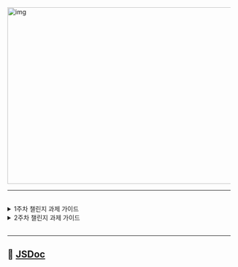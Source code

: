 <img src="https://static.wanted.co.kr/images/events/2683/31e3784a.jpg" alt="img" width="1000" height="400">
<hr>
<br>
<details>
<summary>1주차 챌린지 과제 가이드</summary>

## 챌린지 과제 가이드

> 요구 사항을 구현하지 않고 설계만합니다.

-   Todo 앱을 JSDoc으로 문서화하는 챌린지 과제입니다.
-   모든 요구사항은 JSDoc을 기반으로 수행합니다.
-   제출할 저장소 명은 wanted-pre-onboarding-challenge-fe-ts로 생성해 주세요. (Public 권한 필요)
-   완성한 과제의 저장소 링크를 모집 마감 후 설문 조사를 통해 제출해주세요. (개강 시 설문 조사 링크 전달 예정)
-   과제 수행 개수에 따라 기본적인 평가가 이루어지며, 커리큘럼 운영 과정에서 최소한의 수준을 파악하기 위한 용도입니다.
-   해당 과제에 대한 해설은 개강 후 진행될 예정입니다.
-   README.md를 꼭 작성해 주세요. 본인에 대한 소개나 프로젝트 소개 등 자유롭게 작성해주시면 됩니다.
-   JSDoc 환경 구성에 어색한 경우 [Boilerplate](https://github.com/pocojang/jsdoc-boilerplate)를 이용하셔도 됩니다

## 📝 Requirements

### 필수 요구사항

> 아래의 Todo 앱 요구사항을 참고하여

-   필요한 데이터를 모두 모델링한다.
-   사용되는 모든 함수를 `선언부만` 만든다.
    -   함수 및 클래스의 내부는 구현하지 않습니다.
-   `JSDoc`을 활용해 문서화한다.
-   `GitHub Page`를 활용해 `JSDoc` 정적 페이지를 배포한다.

### Todo

```js
Todo {
  아이디(required),
  내용(required),
  완료여부(required),
  카테고리(required),
  태그들(optional),
}
```

#### CREATE

-   할 일을 추가할 수 있다.
-   내용없이 추가할 수 없다.

#### READ

-   모든 할 일을 조회할 수 있다.
-   ID를 기반으로 특정 할 일을 조회할 수 있다.

#### UPDATE

-   ID를 제외한 모든 속성을 수정할 수 있다.
-   특정 할 일의 특정 태그를 수정할 수 있다.

#### DELETE

-   ID를 기반으로 특정 할 일을 삭제할 수 있다.
-   모든 할 일을 제거할 수 있다.
-   특정 할 일의 특정 태그를 삭제할 수 있다.
-   특정 할 일의 모든 태그를 제거할 수 있다.

#### Modeling (Shape)

```js
Item {
  property(required),
  property(optional),
}
```

#### Reference

-   [use JSDoc](https://jsdoc.app)
-   [JSDoc Boilerplate](https://github.com/pocojang/jsdoc-boilerplate)
</details>

<details>
<summary>2주차 챌린지 과제 가이드</summary>

## 챌린지 과제 가이드

> 요구 사항을 구현하지 않고 설계만합니다.

-   Todo 앱을 Interface로 설계하고 모델링하는 챌린지 과제입니다.
-   모든 요구사항은 선언을 기반으로 수행합니다.
-   제출할 저장소 명은 wanted-pre-onboarding-challenge-fe-ts로 생성해주세요. (Public 권한 필요)
    -   이미 1차 과제를 통해 저장소를 생성했다면 별도의 브랜치로 관리하시는 것을 추천합니다.
-   완성한 과제의 저장소 링크를 모집 마감 후 설문 조사를 통해 제출해주세요. (개강 시 설문 조사 링크 전달 예정)
-   과제 수행 개수에 따라 기본적인 평가가 이루어지며, 커리큘럼 운영 과정에서 최소한의 수준을 파악하기 위한 용도입니다.
-   해당 과제에 대한 해설은 개강 후 진행될 예정입니다.
-   README.md를 꼭 작성해 주세요. 본인에 대한 소개나 프로젝트 소개 등 자유롭게 작성해주시면 됩니다.

## 📝 Requirements

### 필수 요구사항

> 아래의 Todo 앱 요구사항을 참고하여

-   필요한 데이터를 모두 TypeScript's Interface로 모델링한다.
-   사용되는 모든 함수를 `선언부만` 만든다.
    -   함수 및 클래스의 내부는 구현하지 않습니다.
-   **Interface만을 따라 작성한 코드가 동작하는 애플리케이션이 되도록 유도하셔야합니다.**

### Todo

```js
Todo {
  아이디(required),
  내용(required),
  완료여부(required),
  카테고리(required),
  태그들(optional),
}
```

#### CREATE

-   할 일을 추가할 수 있다.
-   내용없이 추가할 수 없다.

#### READ

-   모든 할 일을 조회할 수 있다.
-   ID를 기반으로 특정 할 일을 조회할 수 있다.

#### UPDATE

-   ID를 제외한 모든 속성을 수정할 수 있다.
-   특정 할 일의 특정 태그를 수정할 수 있다.

#### DELETE

-   ID를 기반으로 특정 할 일을 삭제할 수 있다.
-   모든 할 일을 제거할 수 있다.
-   특정 할 일의 특정 태그를 삭제할 수 있다.
-   특정 할 일의 모든 태그를 제거할 수 있다.

#### Modeling (Shape)

```js
Item {
  property(required),
  property(optional),
}
```

</details>

<br>
<hr>

## 📍 [JSDoc](https://lesanf.github.io/wanted-pre-onboarding-challenge-fe-ts/global.html#createList)
